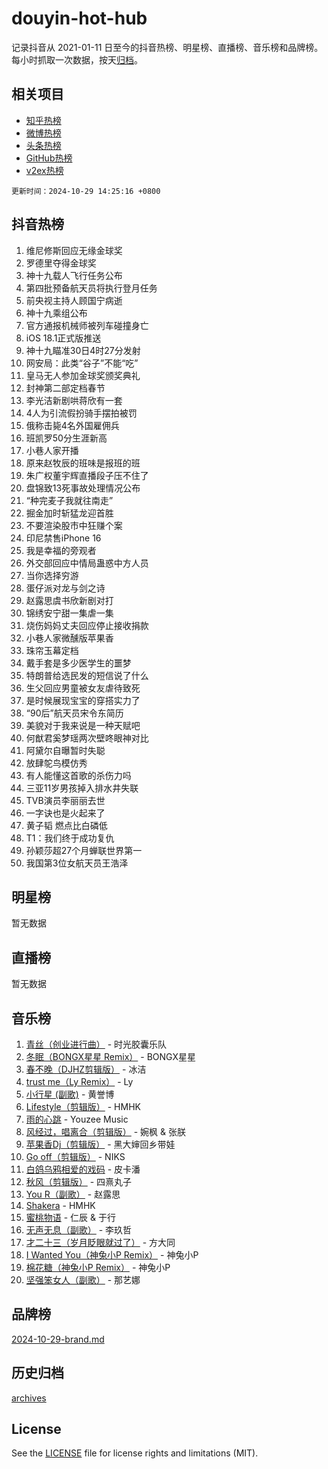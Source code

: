 # douyin-hot-hub

记录抖音从 2021-01-11 日至今的抖音热榜、明星榜、直播榜、音乐榜和品牌榜。每小时抓取一次数据，按天[归档](archives)。

## 相关项目

- [知乎热榜](https://github.com/lonnyzhang423/zhihu-hot-hub)
- [微博热榜](https://github.com/lonnyzhang423/weibo-hot-hub)
- [头条热榜](https://github.com/lonnyzhang423/toutiao-hot-hub)
- [GitHub热榜](https://github.com/lonnyzhang423/github-hot-hub)
- [v2ex热榜](https://github.com/lonnyzhang423/v2ex-hot-hub)


`更新时间：2024-10-29 14:25:16 +0800`

## 抖音热榜

1. 维尼修斯回应无缘金球奖
1. 罗德里夺得金球奖
1. 神十九载人飞行任务公布
1. 第四批预备航天员将执行登月任务
1. 前央视主持人顾国宁病逝
1. 神十九乘组公布
1. 官方通报机械师被列车碰撞身亡
1. iOS 18.1正式版推送
1. 神十九瞄准30日4时27分发射
1. 网安局：此类“谷子”不能“吃”
1. 皇马无人参加金球奖颁奖典礼
1. 封神第二部定档春节
1. 李光洁新剧哄蒋欣有一套
1. 4人为引流假扮骑手摆拍被罚
1. 俄称击毙4名外国雇佣兵
1. 班凯罗50分生涯新高
1. 小巷人家开播
1. 原来赵牧辰的班味是报班的班
1. 朱广权董宇辉直播段子压不住了
1. 盘锦致13死事故处理情况公布
1. “种完麦子我就往南走”
1. 掘金加时斩猛龙迎首胜
1. 不要渲染股市中狂赚个案
1. 印尼禁售iPhone 16
1. 我是幸福的旁观者
1. 外交部回应中情局蛊惑中方人员
1. 当你选择穷游
1. 蛋仔派对龙与剑之诗
1. 赵露思虞书欣新剧对打
1. 锦绣安宁甜一集虐一集
1. 烧伤妈妈丈夫回应停止接收捐款
1. 小巷人家微醺版苹果香
1. 珠帘玉幕定档
1. 戴手套是多少医学生的噩梦
1. 特朗普给选民发的短信说了什么
1. 生父回应男童被女友虐待致死
1. 是时候展现宝宝的穿搭实力了
1. “90后”航天员宋令东简历
1. 美貌对于我来说是一种天赋吧
1. 何猷君奚梦瑶两次壁咚眼神对比
1. 阿黛尔自曝暂时失聪
1. 放肆鸵鸟模仿秀
1. 有人能懂这首歌的杀伤力吗
1. 三亚11岁男孩掉入排水井失联
1. TVB演员李丽丽去世
1. 一字诀也是火起来了
1. 黄子韬 燃点比白磷低
1. T1：我们终于成功复仇
1. 孙颖莎超27个月蝉联世界第一
1. 我国第3位女航天员王浩泽

## 明星榜

暂无数据

## 直播榜

暂无数据

## 音乐榜

1. [青丝（创业进行曲）](https://sf3-cdn-tos.douyinstatic.com/obj/tos-cn-ve-2774/ooYARJB5iBRNhCOkDsS3BAKW91CIMoQfwzwKLi) - 时光胶囊乐队
1. [冬眠（BONGX星星 Remix）](https://sf5-hl-cdn-tos.douyinstatic.com/obj/tos-cn-ve-2774/oMCfFFoE3LwQ7agAgOIG4ieExqkeAsxNBEkLdz) - BONGX星星
1. [春不晚（DJHZ剪辑版）](https://sf3-cdn-tos.douyinstatic.com/obj/tos-cn-ve-2774/osEZa7YZ6wNo9QDABgfGFaCQKRQTNafsBJDnKt) - 冰洁
1. [trust me（Ly Remix）](https://sf3-cdn-tos.douyinstatic.com/obj/tos-cn-ve-2774/oUo1M8fz5AfmMSExABQQKFE0eCMWgsiccfqrMA) - Ly
1. [小行星 (副歌)](https://sf5-hl-cdn-tos.douyinstatic.com/obj/tos-cn-ve-2774/oArWEvgkJwVsB0KMIw6iBsAoHAciIjJqzWeTQr) - 黄誉博
1. [Lifestyle（剪辑版）](https://sf5-hl-cdn-tos.douyinstatic.com/obj/tos-cn-ve-2774/owfqGgjwG3V5lCLaAIezFMeg3LtuKNBaZKgzPV) - HMHK
1. [雨的心跳](https://sf5-hl-cdn-tos.douyinstatic.com/obj/tos-cn-ve-2774/o0vI5NZuiJgxWIQQFhXO0RTrsiIAsBSiMIECz) - Youzee Music
1. [风经过，唱离合（剪辑版）](https://sf5-hl-cdn-tos.douyinstatic.com/obj/tos-cn-ve-2774/okllg5DG2MmUF3aiiDfBZx6ZLvfwOTtbCEAHyI) - 婉枫 & 张朕
1. [苹果香Dj（剪辑版）](https://sf5-hl-cdn-tos.douyinstatic.com/obj/tos-cn-ve-2774/oEeIEQbYGAOspCTRAIeYF4Ok8LgZ8NBaRe4ztR) - 黑大婶回乡带娃
1. [Go off（剪辑版）](https://sf5-hl-cdn-tos.douyinstatic.com/obj/tos-cn-ve-2774/oYLJZTCGnIQBt2BsMBCFksOEMnDQesCr2gfZ7N) - NIKS
1. [白鸽乌鸦相爱的戏码](https://sf5-hl-cdn-tos.douyinstatic.com/obj/tos-cn-ve-2774/oMVVEf6eDAOmFtNtCsEqKpIorBDM8Nkg6TZRqC) - 皮卡潘
1. [秋风（剪辑版）](https://sf5-hl-cdn-tos.douyinstatic.com/obj/tos-cn-ve-2774/ocGaU84LfAfzMd2wbXdQFpCGhBiXg82JNMRRie) - 四熹丸子
1. [You R（副歌）](https://sf5-hl-cdn-tos.douyinstatic.com/obj/tos-cn-ve-2774/oc0MZn9aEfLkCFLIxKQQcgBjS9mBBuDttYPfZ1) - 赵露思
1. [Shakera](https://sf3-cdn-tos.douyinstatic.com/obj/tos-cn-ve-2774/ocKtEBgQ8FiQCBDf3nj9Z9gEGEQ4fAZDYEocLY) - HMHK
1. [蜜桃物语](https://sf3-cdn-tos.douyinstatic.com/obj/tos-cn-ve-2774/oIhOSCZtIACtYU4XQkngiW9kCBfVD1Fz9IYeqL) - 仁辰 & 于行
1. [无声无息（副歌）](https://sf5-hl-cdn-tos.douyinstatic.com/obj/tos-cn-ve-2774/osmzBBdYMBoz2NHW7AYiZEErnITswCiYzuA3Nf) - 李玖哲
1. [才二十三（岁月眨眼就过了）](https://sf5-hl-cdn-tos.douyinstatic.com/obj/tos-cn-ve-2774/oYAvkTrUXEBMWYUbL3nl8i01MJ5skiIZASC2H) - 方大同
1. [I Wanted You（神兔小P Remix）](https://sf5-hl-cdn-tos.douyinstatic.com/obj/tos-cn-ve-2774/o4CAubmDQdZeEkstFnCvKIMDag8D2BSBOjfNuh) - 神兔小P
1. [棉花糖（神兔小P Remix）](https://sf5-hl-cdn-tos.douyinstatic.com/obj/tos-cn-ve-2774/o0pEDf1GaEfEYJ1FbgOAFCITQ1zeFD3kgBWGcG) - 神兔小P
1. [坚强笨女人（副歌）](https://sf3-cdn-tos.douyinstatic.com/obj/tos-cn-ve-2774/ospNInQiZvGWyBVg5zkNsAMct5uJIg1CrZiPL) - 那艺娜

## 品牌榜

[2024-10-29-brand.md](archives/2024-10-29-brand.md)

## 历史归档

[archives](archives)

## License

See the [LICENSE](LICENSE) file for license rights and limitations (MIT).
